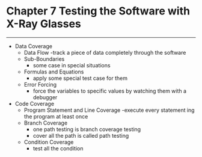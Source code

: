 # Chapter 7 Testing the Software with X-Ray Glasses

---

- Data Coverage
  - Data Flow
    -track a piece of data completely through the software
  - Sub-Boundaries
    - some case in special situations
  - Formulas and Equations
    - apply some special test case for them
  - Error Forcing
    - force the variables to specific values by watching them with a debugger
- Code Coverage
  - Program Statement and Line Coverage
    -execute every statement ing the program at least once
  - Branch Coverage
    - one path testing is branch coverage testing
    - cover all the path is called path testing
  - Condition Coverage
    - test all the condition